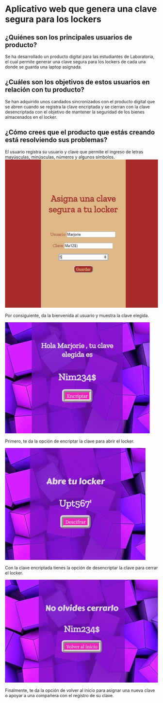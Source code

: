# Aplicativo web que genera una clave segura para los lockers

## ¿Quiénes son los principales usuarios de producto?

Se ha desarrollado un producto digital para las estudiantes de Laboratoria, el cual permite generar una clave segura para los lockers de cada una donde se guarda una laptop asignada.

## ¿Cuáles son los objetivos de estos usuarios en relación con tu producto?

Se han adquirido unos candados sincronizados con el producto digital que se abren cuando se registra la clave encriptada y se cierran con la clave desencriptada con el objetivo de mantener la seguridad de los bienes almacenados en el locker.

## ¿Cómo crees que el producto que estás creando está resolviendo sus problemas?

El usuario registra su usuario y clave que permite el ingreso de letras mayúsculas, minúsculas, números y algunos símbolos.
![Registro](img/pantalla1.jpg)

Por consiguiente, da la bienvenida al usuario y muestra la clave elegida.

![Bienvenida](img/pantalla2.jpg)

Primero, te da la opción de encriptar la clave para abrir el locker. 

![Encriptado](img/pantalla3.jpg)

Con la clave encriptada tienes la opción de desencriptar la clave para cerrar el locker.

![Desencriptado](img/pantalla4.jpg)

Finalmente, te da la opción de volver al inicio para asignar una nueva clave o apoyar a una compañera con el registro de su clave.
